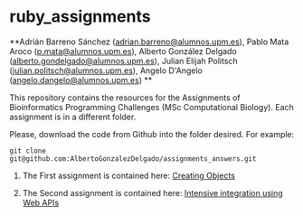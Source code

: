 # ruby_assignments
**Adrián Barreno Sánchez (adrian.barreno@alumnos.upm.es), Pablo Mata Aroco (p.mata@alumnos.upm.es), Alberto González Delgado (alberto.gondelgado@alumnos.upm.es), Julian Elijah Politsch (julian.politsch@alumnos.upm.es), Angelo D'Angelo (angelo.dangelo@alumnos.upm.es) **

This repository contains the resources for the Assignments of Bioinformatics Programming Challenges (MSc Computational Biology). Each assignment is in a different folder.

Please, download the code from Github into the folder desired. For example: 

```
git clone git@github.com:AlbertoGonzalezDelgado/assignments_answers.git
```

1. The First assignment is contained here: [Creating Objects](creating_objects/)

2. The Second assignment is contained here: [Intensive integration using Web APIs](intensive_integration/)


